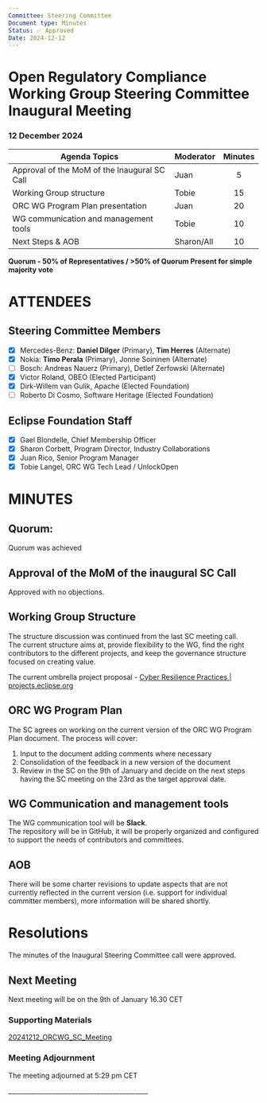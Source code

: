 ```yaml
---
Committee: Steering Committee
Document type: Minutes
Status: ✅ Approved
Date: 2024-12-12
---
```


# **Open Regulatory Compliance Working Group** Steering Committee Inaugural Meeting

###  12 December 2024

| Agenda Topics | Moderator | Minutes |
| ----- | ----- | :---: |
| Approval of the MoM of the Inaugural SC Call | Juan | 5 |
| Working Group structure  | Tobie | 15 |
| ORC WG Program Plan presentation | Juan | 20 |
| WG communication and management tools | Tobie | 10 |
| Next Steps & AOB | Sharon/All | 10 |

**Quorum \- 50% of Representatives / \>50% of Quorum Present for simple majority vote**  
 

# ATTENDEES

## Steering Committee Members

- [x] Mercedes-Benz:  **Daniel Dilger** (Primary), **Tim Herres** (Alternate)  
- [x] Nokia: **Timo Perala** (Primary), Jonne Soininen (Alternate)  
- [ ] Bosch:  Andreas Nauerz (Primary), Detlef Zerfowski (Alternate)  
- [x] Victor Roland, OBEO (Elected Participant)  
- [x] Dirk-Willem van Gulik, Apache (Elected Foundation)  
- [ ] Roberto Di Cosmo, Software Heritage (Elected Foundation)

## Eclipse Foundation Staff 

- [x] Gael Blondelle, Chief Membership Officer  
- [x] Sharon Corbett, Program Director, Industry Collaborations  
- [x] Juan Rico, Senior Program Manager  
- [x] Tobie Langel, ORC WG Tech Lead / UnlockOpen

# MINUTES

## Quorum: 

Quorum was achieved

## Approval of the MoM of the inaugural SC Call

Approved with no objections.

## Working Group Structure

The structure discussion was continued from the last SC meeting call.  
The current structure aims at, provide flexibility to the WG, find the right contributors to the different projects, and keep the governance structure focused on creating value. 

The current umbrella project proposal \- [Cyber Resilience Practices | projects.eclipse.org](https://projects.eclipse.org/proposals/cyber-resilience-practices) 

## ORC WG Program Plan

The SC agrees on working on the current version of the ORC WG Program Plan document. The process will cover:

1. Input to the document adding comments where necessary   
2. Consolidation of the feedback in a new version of the document  
3. Review in the SC on the 9th of January and decide on the next steps having the SC meeting on the 23rd as the target approval date.

## WG Communication and management tools

The WG communication tool will be **Slack**.  
The repository will be in GitHub, it will be properly organized and configured to support the needs of contributors and committees.

## AOB

There will be some charter revisions to update aspects that are not currently reflected in the current version (i.e. support for individual committer members), more information will be shared shortly.

# Resolutions

The minutes of the Inaugural Steering Committee call were approved.

## Next Meeting

Next meeting will be on the 9th of January 16.30 CET

### Supporting Materials

[20241212\_ORCWG\_SC\_Meeting](https://drive.google.com/file/d/1pBK6JVkkctO2sv4EOrF7FQsRlXIDD_lz/view?usp=sharing)

###  **Meeting Adjournment**

The meeting adjourned at 5:29 pm CET

\_\_\_\_\_\_\_\_\_\_\_\_\_\_\_\_\_\_\_\_\_\_\_\_\_\_\_\_\_\_\_\_\_\_\_\_\_\_\_\_\_\_\_\_  
